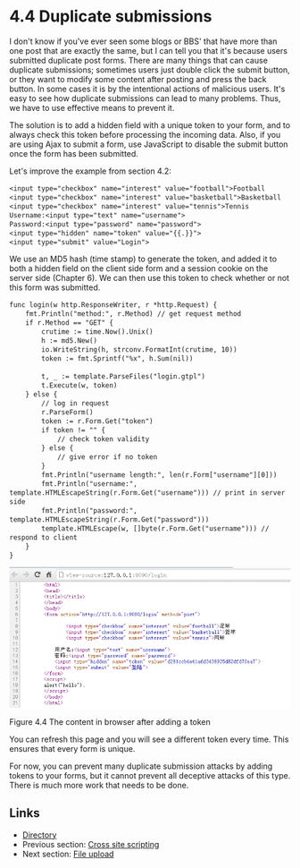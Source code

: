 # 4.4 Duplicate submissions

I don't know if you've ever seen some blogs or BBS' that have more than one post that are exactly the same, but I can tell you that it's because users submitted duplicate post forms. There are many things that can cause duplicate submissions; sometimes users just double click the submit button, or they want to modify some content after posting and press the back button. In some cases it is by the intentional actions of malicious users. It's easy to see how duplicate submissions can lead to many problems. Thus, we have to use effective means to prevent it.

The solution is to add a hidden field with a unique token to your form, and to always check this token before processing the incoming data. Also, if you are using Ajax to submit a form, use JavaScript to disable the submit button once the form has been submitted.

Let's improve the example from section 4.2:

	<input type="checkbox" name="interest" value="football">Football
	<input type="checkbox" name="interest" value="basketball">Basketball
	<input type="checkbox" name="interest" value="tennis">Tennis
	Username:<input type="text" name="username">
	Password:<input type="password" name="password">
	<input type="hidden" name="token" value="{{.}}">
	<input type="submit" value="Login">

We use an MD5 hash (time stamp) to generate the token, and added it to both a hidden field on the client side form and a session cookie on the server side (Chapter 6). We can then use this token to check whether or not this form was submitted.

	func login(w http.ResponseWriter, r *http.Request) {
    	fmt.Println("method:", r.Method) // get request method
    	if r.Method == "GET" {
        	crutime := time.Now().Unix()
        	h := md5.New()
        	io.WriteString(h, strconv.FormatInt(crutime, 10))
        	token := fmt.Sprintf("%x", h.Sum(nil))

        	t, _ := template.ParseFiles("login.gtpl")
        	t.Execute(w, token)
    	} else {
        	// log in request
        	r.ParseForm()
        	token := r.Form.Get("token")
        	if token != "" {
        	    // check token validity
        	} else {
        	    // give error if no token
        	}
        	fmt.Println("username length:", len(r.Form["username"][0]))
        	fmt.Println("username:", template.HTMLEscapeString(r.Form.Get("username"))) // print in server side
        	fmt.Println("password:", template.HTMLEscapeString(r.Form.Get("password")))
        	template.HTMLEscape(w, []byte(r.Form.Get("username"))) // respond to client
    	}
	}

![](images/4.4.token.png?raw=true)

Figure 4.4 The content in browser after adding a token

You can refresh this page and you will see a different token every time. This ensures that every form is unique.

For now, you can prevent many duplicate submission attacks by adding tokens to your forms, but it cannot prevent all deceptive attacks of this type. There is much more work that needs to be done.
 
## Links

- [Directory](preface.md)
- Previous section: [Cross site scripting](04.3.md)
- Next section: [File upload](04.5.md)
